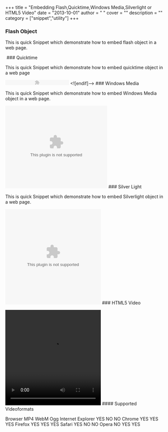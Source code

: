 
+++
title = "Embedding Flash,Quicktime,Windows Media,Silverlight or HTML5 Video"
date = "2013-10-01"
author = " "
cover = ""
description = ""
category = ["snippet","utility"]
+++

### Flash Object

 This is quick Snippet which demonstrate how to embed flash object in a web page.

 <object type="application/x-shockwave-flash" data="path-to-my-flash-file.swf" width="0" height="0"> <param name="movie" value="your-flash-file.swf" /> <param name="quality" value="high"/> </object> ### Quicktime

 This is quick Snippet which demonstrate how to embed quicktime object in a web page

 <object classid="clsid:02BF25D5-8C17-4B23-BC80-D3488ABDDC6B" codebase="http://www.apple.com/qtactivex/qtplugin.cab" width="200" height="16"> <param name="src" value="pathToMyMovie.mov" /> <param name="autoplay" value="true" /> <param name="pluginspage" value="http://www.apple.com/quicktime/download/" /> <param name="controller" value="true" /> <!--[if !IE]> <--> <object data="movie.mov" width="200" height="16" type="video/quicktime"> <param name="pluginurl" value="http://www.apple.com/quicktime/download/" /> <param name="controller" value="true" /> </object> <!--> <![endif]--> </object> ### Windows Media

 This is quick Snippet which demonstrate how to embed Windows Media object in a web page.

 <object type="video/x-ms-wmv" data="pathToMyMovie.wmv" width="320" height="260"> <param name="src" value="pathToMyMovie.wmv" /> <param name="autostart" value="true" /> <param name="controller" value="true" /> </object> ### Silver Light

 This is quick Snippet which demonstrate how to embed Silverlight object in a web page.

 <object width="300" height="300" data="data:application/x-silverlight-2," type="application/x-silverlight-2" > <param name="source" value="SilverlightApplication1.xap"/> </object> ### HTML5 Video

 <video width="300" height="300" controls> <source src="pathToMyMovie.mp4" type="video/mp4"> <source src="pathToMyMovie.ogg" type="video/ogg"> Your browser does not support the video tag. </video>  #### Supported Videoformats

   Browser MP4 WebM Ogg   Internet Explorer YES NO NO   Chrome YES YES YES   Firefox YES YES YES   Safari YES NO NO   Opera NO YES YES  



